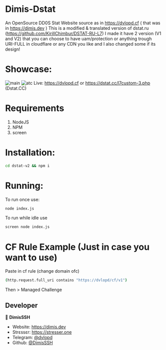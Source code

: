 # Dimis-Dstat
An OpenSource DD0S Stat Website source as in https://dvlopd.cf ( that was in https://dimis.dev )
This is a modified & translated version of dstat.ru (https://github.com/KirillChimbur/DSTAT-RU-L7)
I made it have 2 version (V1 and V2) that you can choose to have uam/protection or anything trough URI-FULL in cloudflare or any CDN you like and I also changed some if its design!


# Showcase: 
![main](https://cdn.discordapp.com/attachments/1016020585979056151/1030469749156614195/d_img1.PNG)
![atc](https://cdn.discordapp.com/attachments/1016020585979056151/1030469749504741376/d_img2.PNG)
Live: https://dvlopd.cf or https://dstat.cc/l7custom-3.php (Dstat.CC)

# Requirements
1. NodeJS
2. NPM
3. screen


# Installation:
```sh
cd dstat-v2 && npm i
```

# Running:

To run once use:
```sh
node index.js
```

To run while idle use
```sh
screen node index.js
```

# CF Rule Example (Just in case you want to use)
Paste in cf rule (change domain ofc)
```sh
(http.request.full_uri contains "https://dvlopd/cf/v1")
```
Then > Managed Challenge


## Developer

👤 **DimisSSH**

- Website: https://dimis.dev
- Strεssεr: https://stresser.one
- Telegram: [@dvlopd](https://t.me/dvlopd)
- Github: [@DimisSSH](https://github.com/DimisSSH)

